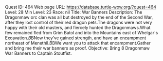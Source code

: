 Quest ID: 464
Web page URL: https://database.turtle-wow.org/?quest=464
Level: 28
Min Level: 23
Race: nil
Title: War Banners
Description: The Dragonmaw orc clan was all but destroyed by the end of the Second War, after they lost control of their red dragon pets.The dragons were not very happy with their old masters, and fiercely hunted the Dragonmaws.What few remained fled from Grim Batol and into the Mountains east of Whelgar's Excavation.$B$BNow they've gained strength, and have an encampment northeast of Menethil.$B$BWe want you to attack that encampment.Gather and bring me their war banners as proof.
Objective: Bring 8 Dragonmaw War Banners to Captain Stoutfist.
